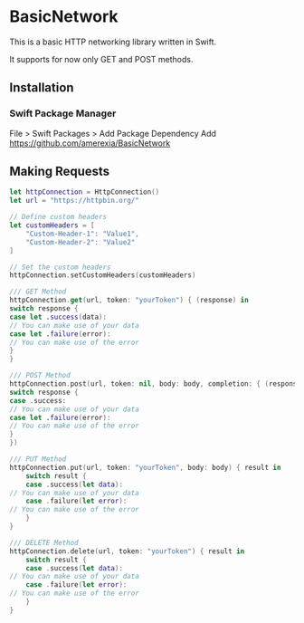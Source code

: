 # BasicNetwork

This is a basic HTTP networking library written in Swift.

It supports for now only GET and POST methods.

## Installation
### Swift Package Manager

File > Swift Packages > Add Package Dependency
Add https://github.com/amerexia/BasicNetwork

## Making Requests
```swift
let httpConnection = HttpConnection()
let url = "https://httpbin.org/"

// Define custom headers
let customHeaders = [
    "Custom-Header-1": "Value1",
    "Custom-Header-2": "Value2"
]

// Set the custom headers
httpConnection.setCustomHeaders(customHeaders)

/// GET Method
httpConnection.get(url, token: "yourToken") { (response) in
switch response {
case let .success(data):
// You can make use of your data
case let .failure(error):
// You can make use of the error
}
}

/// POST Method
httpConnection.post(url, token: nil, body: body, completion: { (response) in
switch response {
case .success:
// You can make use of your data
case let .failure(error):
// You can make use of the error
}
})

/// PUT Method
httpConnection.put(url, token: "yourToken", body: body) { result in
    switch result {
    case .success(let data):
// You can make use of your data
    case .failure(let error):
// You can make use of the error
    }
}

/// DELETE Method
httpConnection.delete(url, token: "yourToken") { result in
    switch result {
    case .success(let data):
// You can make use of your data
    case .failure(let error):
// You can make use of the error
    }
}
```

